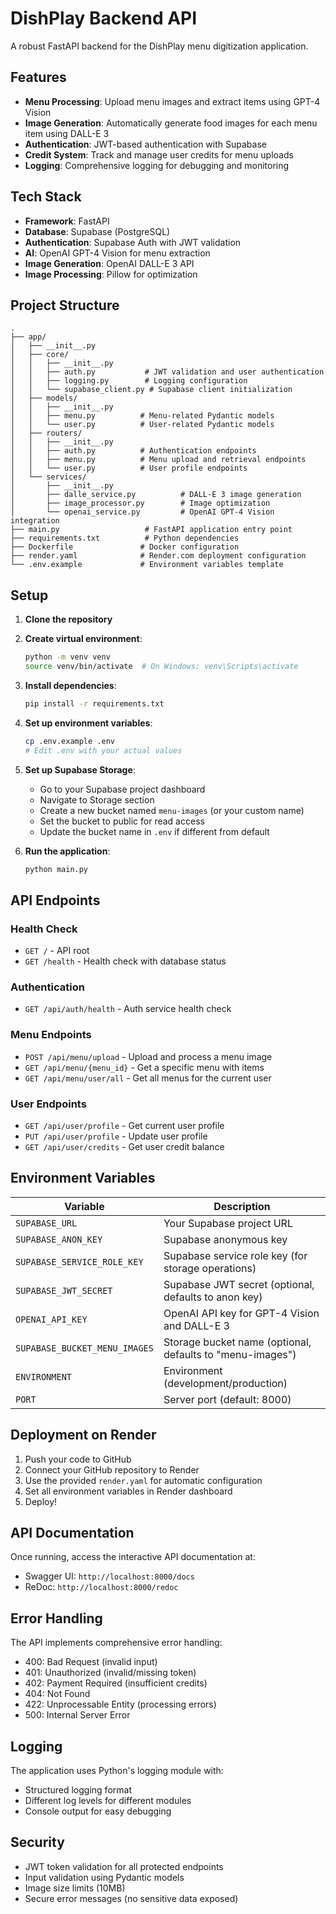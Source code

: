 # DishPlay Backend API

A robust FastAPI backend for the DishPlay menu digitization application.

## Features

- **Menu Processing**: Upload menu images and extract items using GPT-4 Vision
- **Image Generation**: Automatically generate food images for each menu item using DALL-E 3
- **Authentication**: JWT-based authentication with Supabase
- **Credit System**: Track and manage user credits for menu uploads
- **Logging**: Comprehensive logging for debugging and monitoring

## Tech Stack

- **Framework**: FastAPI
- **Database**: Supabase (PostgreSQL)
- **Authentication**: Supabase Auth with JWT validation
- **AI**: OpenAI GPT-4 Vision for menu extraction
- **Image Generation**: OpenAI DALL-E 3 API
- **Image Processing**: Pillow for optimization

## Project Structure

```
.
├── app/
│   ├── __init__.py
│   ├── core/
│   │   ├── __init__.py
│   │   ├── auth.py           # JWT validation and user authentication
│   │   ├── logging.py        # Logging configuration
│   │   └── supabase_client.py # Supabase client initialization
│   ├── models/
│   │   ├── __init__.py
│   │   ├── menu.py          # Menu-related Pydantic models
│   │   └── user.py          # User-related Pydantic models
│   ├── routers/
│   │   ├── __init__.py
│   │   ├── auth.py          # Authentication endpoints
│   │   ├── menu.py          # Menu upload and retrieval endpoints
│   │   └── user.py          # User profile endpoints
│   └── services/
│       ├── __init__.py
│       ├── dalle_service.py          # DALL-E 3 image generation
│       ├── image_processor.py        # Image optimization
│       └── openai_service.py         # OpenAI GPT-4 Vision integration
├── main.py                   # FastAPI application entry point
├── requirements.txt          # Python dependencies
├── Dockerfile               # Docker configuration
├── render.yaml              # Render.com deployment configuration
└── .env.example             # Environment variables template
```

## Setup

1. **Clone the repository**

2. **Create virtual environment**:
   ```bash
   python -m venv venv
   source venv/bin/activate  # On Windows: venv\Scripts\activate
   ```

3. **Install dependencies**:
   ```bash
   pip install -r requirements.txt
   ```

4. **Set up environment variables**:
   ```bash
   cp .env.example .env
   # Edit .env with your actual values
   ```

5. **Set up Supabase Storage**:
   - Go to your Supabase project dashboard
   - Navigate to Storage section
   - Create a new bucket named `menu-images` (or your custom name)
   - Set the bucket to public for read access
   - Update the bucket name in `.env` if different from default

6. **Run the application**:
   ```bash
   python main.py
   ```

## API Endpoints

### Health Check
- `GET /` - API root
- `GET /health` - Health check with database status

### Authentication
- `GET /api/auth/health` - Auth service health check

### Menu Endpoints
- `POST /api/menu/upload` - Upload and process a menu image
- `GET /api/menu/{menu_id}` - Get a specific menu with items
- `GET /api/menu/user/all` - Get all menus for the current user

### User Endpoints
- `GET /api/user/profile` - Get current user profile
- `PUT /api/user/profile` - Update user profile
- `GET /api/user/credits` - Get user credit balance

## Environment Variables

| Variable | Description |
|----------|-------------|
| `SUPABASE_URL` | Your Supabase project URL |
| `SUPABASE_ANON_KEY` | Supabase anonymous key |
| `SUPABASE_SERVICE_ROLE_KEY` | Supabase service role key (for storage operations) |
| `SUPABASE_JWT_SECRET` | Supabase JWT secret (optional, defaults to anon key) |
| `OPENAI_API_KEY` | OpenAI API key for GPT-4 Vision and DALL-E 3 |
| `SUPABASE_BUCKET_MENU_IMAGES` | Storage bucket name (optional, defaults to "menu-images") |
| `ENVIRONMENT` | Environment (development/production) |
| `PORT` | Server port (default: 8000) |

## Deployment on Render

1. Push your code to GitHub
2. Connect your GitHub repository to Render
3. Use the provided `render.yaml` for automatic configuration
4. Set all environment variables in Render dashboard
5. Deploy!

## API Documentation

Once running, access the interactive API documentation at:
- Swagger UI: `http://localhost:8000/docs`
- ReDoc: `http://localhost:8000/redoc`

## Error Handling

The API implements comprehensive error handling:
- 400: Bad Request (invalid input)
- 401: Unauthorized (invalid/missing token)
- 402: Payment Required (insufficient credits)
- 404: Not Found
- 422: Unprocessable Entity (processing errors)
- 500: Internal Server Error

## Logging

The application uses Python's logging module with:
- Structured logging format
- Different log levels for different modules
- Console output for easy debugging

## Security

- JWT token validation for all protected endpoints
- Input validation using Pydantic models
- Image size limits (10MB)
- Secure error messages (no sensitive data exposed)
